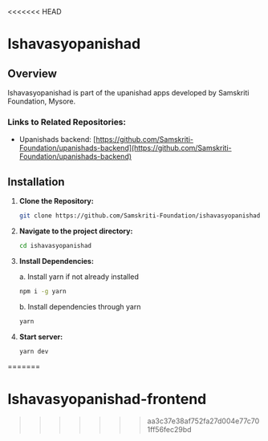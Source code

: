 <<<<<<< HEAD
# Ishavasyopanishad

## Overview

Ishavasyopanishad is part of the upanishad apps developed by Samskriti Foundation, Mysore.

### Links to Related Repositories:
  
- Upanishads backend: [https://github.com/Samskriti-Foundation/upanishads-backend](https://github.com/Samskriti-Foundation/upanishads-backend)

## Installation

1. **Clone the Repository:**

   ```bash
   git clone https://github.com/Samskriti-Foundation/ishavasyopanishad.git
   ```
   
2. **Navigate to the project directory:**
  
    ```bash
    cd ishavasyopanishad
    ```

3. **Install Dependencies:**
   
    a. Install yarn if not already installed

    ```bash
    npm i -g yarn
    ```
    
    b. Install dependencies through yarn

   ```bash
   yarn
   ```

3. **Start server:**

   ```bash
   yarn dev
   ```
=======
# Ishavasyopanishad-frontend
>>>>>>> aa3c37e38af752fa27d004e77c701ff56fec29bd
